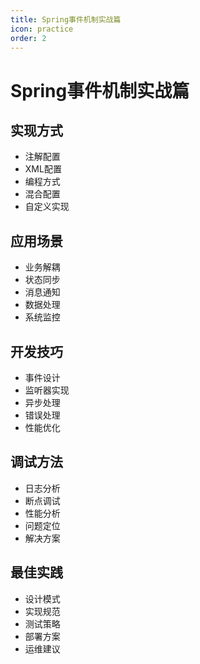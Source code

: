 ```yaml
---
title: Spring事件机制实战篇
icon: practice
order: 2
---
```


# Spring事件机制实战篇

## 实现方式
- 注解配置
- XML配置
- 编程方式
- 混合配置
- 自定义实现

## 应用场景
- 业务解耦
- 状态同步
- 消息通知
- 数据处理
- 系统监控

## 开发技巧
- 事件设计
- 监听器实现
- 异步处理
- 错误处理
- 性能优化

## 调试方法
- 日志分析
- 断点调试
- 性能分析
- 问题定位
- 解决方案

## 最佳实践
- 设计模式
- 实现规范
- 测试策略
- 部署方案
- 运维建议
